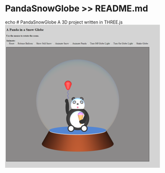 # PandaSnowGlobe >> README.md

echo # PandaSnowGlobe
A 3D project written in THREE.js
<br>![Bear](https://github.com/mdecaire/PandaSnowGlobe/blob/master/pandaGlobe.png)
